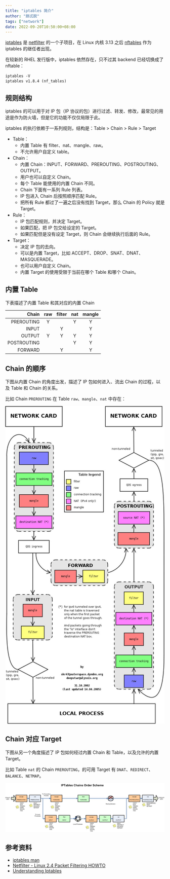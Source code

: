 ```yaml
---
title: "iptables 简介"
author: "颇忒脱"
tags: ["network"]
date: 2022-09-20T10:50:00+08:00
---
```


<!--more-->

[iptables][ipt] 是 [netfilter][nf-site] 的一个子项目，在 Linux 内核 3.13 之后 [nftables][nft] 作为 iptables 的继任者出现。

在较新的 RHEL 发行版中，iptables 依然存在，只不过其 backend 已经切换成了 nftable：

```shell
iptables -V
iptables v1.8.4 (nf_tables)
```

## 规则结构

iptables 的可以用于对 IP 包（IP 协议的包）进行过滤、转发、修改，最常见的用途是作为防火墙，但是它的功能不仅仅局限于此。

iptables 的执行依赖于一系列规则，结构是：Table > Chain > Rule > Target

* Table：
  * 内置 Table 有 filter、nat、mangle、raw。
  * 不允许用户自定义 table。
* Chain：
  * 内置 Chain：INPUT、FORWARD、PREROUTING、POSTROUTING、OUTPUT。
  * 用户也可以自定义 Chain。
  * 每个 Table 能使用的内置 Chain 不同。
  * Chain 下面有一系列 Rule 列表。
  * IP 包进入 Chain 后按照顺序匹配 Rule。
  * 把所有 Rule 都过了一遍之后没有找到 Target，那么 Chain 的 Policy 就是 Target。
* Rule：
  * IP 包匹配规则，并决定 Target。
  * 如果匹配，把 IP 包交给设定的 Target。
  * 如果匹配但是没有设定 Target，则 Chain 会继续执行后面的 Rule。
* Target：
  * 决定 IP 包的去向。
  * 可以是内置 Target，比如 ACCEPT、DROP、SNAT、DNAT、MASQUERADE。
  * 也可以用户自定义 Chain。
  * 内置 Target 的使用受限于当前在哪个 Table 和哪个 Chain。

## 内置 Table

下表描述了内置 Table 和其对应的内置 Chain

| Chain       | raw | filter | nat | mangle |
|------------:|:---:|:------:|:---:|:------:|
| PREROUTING  |  Y  |        |  Y  |   Y    |
| INPUT       |     |   Y    |     |   Y    |
| OUTPUT      |  Y  |   Y    |  Y  |   Y    |
| POSTROUTING |     |        |  Y  |   Y    |
| FORWARD     |     |   Y    |     |   Y    |

## Chain 的顺序

下图从内置 Chain 的角度出发，描述了 IP 包如何进入、流出 Chain 的过程，以及 Table 和 Chain 的关系。

比如 Chain `PREROUTING` 在 Table `raw`、`mangle`、`nat` 中存在：

![](iptables.jpeg)


## Chain 对应 Target

下图从另一个角度描述了 IP 包如何经过内置 Chain 和 Table，以及允许的内置 Target。

比如 Table `nat` 的 Chain `PREROUTING`，的可用 Target 有 `DNAT`、`REDIRECT`、`BALANCE`、`NETMAP`。

![](iptables-chains.jpeg)


## 参考资料

* [iptables man][ipt-man]
* [Netfilter - Linux 2.4 Packet Filtering HOWTO][nf-pf-howto]
* [Understanding Iptables][und-ipt]

[nf-site]: https://www.netfilter.org/
[ipt]: https://www.netfilter.org/projects/iptables/index.html
[nft]: https://www.netfilter.org/projects/nftables/index.html
[ipt-man]: https://linux.die.net/man/8/iptables
[und-ipt]: https://jimmysong.io/en/blog/understanding-iptables/
[nf-pf-howto]: https://www.netfilter.org/documentation/HOWTO/packet-filtering-HOWTO.html#toc9